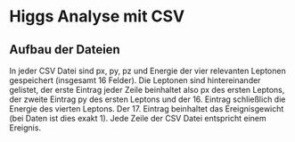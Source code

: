 # Higgs Analyse mit CSV

## Aufbau der Dateien
In jeder CSV Datei sind px, py, pz und Energie der vier relevanten Leptonen gespeichert (insgesamt 16 Felder). Die Leptonen sind hintereinander gelistet, der erste Eintrag jeder Zeile beinhaltet also px des ersten Leptons, der zweite Eintrag py des ersten Leptons und der 16. Eintrag schließlich die Energie des vierten Leptons. Der 17. Eintrag beinhaltet das Ereignisgewicht (bei Daten ist dies exakt 1). Jede Zeile der CSV Datei entspricht einem Ereignis.